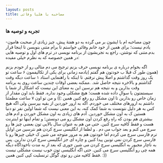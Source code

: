 ```yaml
---
layout: posts
title: مصاحبه با هلیا وفائی
---
```


### تجربه و توصیه ها

-چون مصاحبه ام با ایشون بر می گرده به دو هفتۀ پیش، چیز زیادی از صحبت هامون یادم نیست؛ برای همین از خود خانم وفائی خواستم تا برام متنی بنویسن تا اینجا قرار بدم.متنی که نوشتن، راجع به تجربشون از برنامه نویسی در ترم های اول و توصیه هایی در همین خصوصه که به نظرم خیلی مفیده:

اگه بخوام درباره ی برنامه نویسی حرف بزنم ترجیح می دم مثالی رو از خودم بزنم
(همون طور ک قبلا ب خودتون هم گفتم )یادمه زمانی برای یکی از تکالیفمون ۶ ساعت تو یک روز وقت گذاشتم و اصلا پیش نرفتم. تا اینکه با راهنمایی استاد ۱ ساعت دیگه وقت گذاشتم و بالاخره نتیجه حاصل شد.
.ممکنه بعضی اوقات چندین ساعت روی یه برنامه وقت بذارین و به نتیجه هم نرسین
این به معنای این نیست که اشکال از شما یا سیستمتون یا سوالِ داده شده هست؛ 
هیچ مشکلی وجود نداره.
فقط باید اون مقدار از زمان خاص رو بذارین تا اون مشکل رو رفع کنین
همین :))
و من تو اون ۷ ساعت مطمئنا داشتم به ارورهای مختلف می خوردم.
اگه به ارور خوردین از بقیه بپرسین
ولی اگه هیچ کس به هر دلیل نتونست به شما کمک کنه، به این معنی نیست که شما اولین نفر تو دنیا هستین ک به اون مشکل خوردین.
آدم های زیادی به اون مشکل خوردن و ادم های بیشتری هم بودن که راهِ رفع کردن اون مشکل رو می دونستن؛
و تمام اینها تو اینترنت هست و فقط کافیه سرچ کنین.
حتی من هم به عنوان سال بالایی تون بعضی چیز ها رو سرچ می کنم و بعد جواب می دم .
و لطفا از انگلیسی سرچ کردن هم نترسین
من اوایل ترم فارسی سرچ می کردم اما خودتون هم به مرور متوجه می شین ک خیلی چیزها رو با فارسی سرچ کردن نمی تونین پیدا کنین و چاره ای جز انگلیسی سرچ کردن ندارین.
پس به ناچار مجبور به انگلیسی سرچ کردن می شین جوری که بعد از یه مدت ناخوداگاه دیگه همه چی رو انگلیسی سرچ می کنین.
حتی اگه انگلیسی تون خوب نیست مشکلی نیست .فقط کافیه متن رو توی گوگل ترنسلیت کپی کنین 
همین :))


